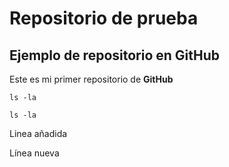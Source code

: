 # Repositorio de prueba
## Ejemplo de repositorio en GitHub
Este es mi primer repositorio de **GitHub**

	ls -la 
	
`ls -la`

Linea añadida

Línea nueva